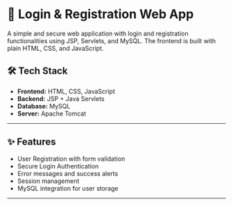 # 🔐 Login & Registration Web App

A simple and secure web application with login and registration functionalities using JSP, Servlets, and MySQL. The frontend is built with plain HTML, CSS, and JavaScript.

## 🛠 Tech Stack

- **Frontend:** HTML, CSS, JavaScript
- **Backend:** JSP + Java Servlets
- **Database:** MySQL
- **Server:** Apache Tomcat
---

## ✨ Features

- User Registration with form validation
- Secure Login Authentication
- Error messages and success alerts
- Session management
- MySQL integration for user storage

---

